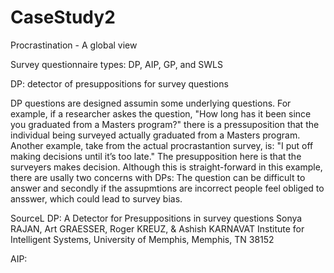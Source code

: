 # CaseStudy2
Procrastination - A global view

Survey questionnaire types: DP, AIP, GP, and SWLS 

DP: detector of presuppositions for survey questions 

DP questions are designed assumin some underlying questions. For example, if a researcher askes the question, "How long has it been since you graduated from a Masters program?" there is a pressuposition that the individual being surveyed actually graduated from a Masters program. Another example, take from the actual procrastantion survey, is: "I put off making decisions until it’s too late." The presupposition here is that the surveyers makes decision. Although this is straight-forward in this example, there are usally two concerns with DPs: The question can be difficult to answer and secondly if the assupmtions are incorrect people feel obliged to ansswer, which could lead to survey bias. 

SourceL DP: A Detector for Presuppositions in survey questions 
Sonya RAJAN, Art GRAESSER, Roger KREUZ, & Ashish KARNAVAT
Institute for Intelligent Systems, University of Memphis, Memphis, TN 38152 

AIP: 
